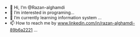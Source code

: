 - 👋 Hi, I’m @Razan-alghamdi
- 👀 I’m interested in programing...
- 🌱 I’m currently learning information system ...
- 📫 How to reach me by www.linkedin.com/in/razan-alghamdi-89b6a2221 ...

<!---
Razan-alghamdi/Razan-alghamdi is a ✨ special ✨ repository because its `README.md` (this file) appears on your GitHub profile.
You can click the Preview link to take a look at your changes.
--->
